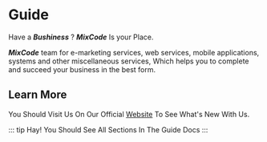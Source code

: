 # Guide <Badge text="Main Guide"/>

Have a ***Bushiness*** ?
***MixCode*** Is your Place.

***MixCode*** team for e-marketing services, web services, mobile applications, systems and other miscellaneous services, Which helps you to complete and succeed your business in the best form.

## Learn More 

You Should Visit Us On Our Official [Website](http://mix-code.com)
To See What's New With Us.



::: tip Hay!
You Should See All Sections In The Guide Docs
:::
